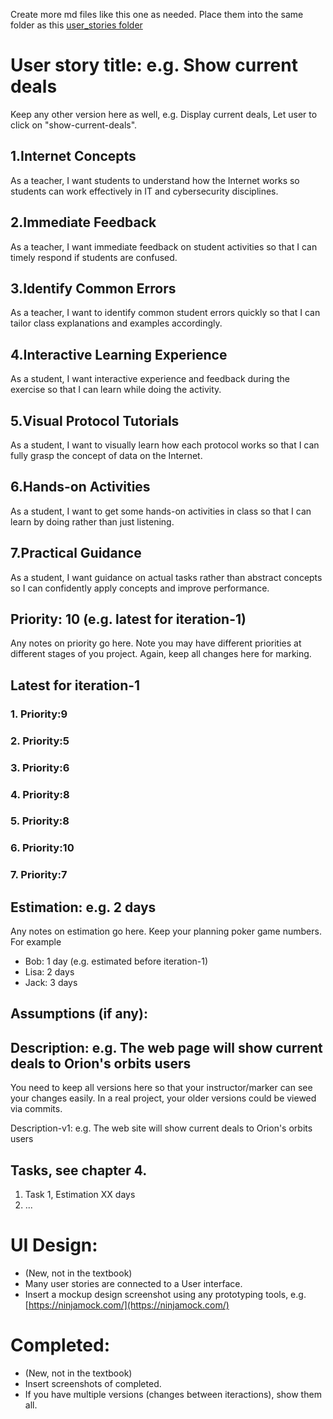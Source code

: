 Create more md files like this one as needed. Place them into the same folder 
as this [user_stories folder](./)

# User story title: e.g. Show current deals

Keep any other version here as well, e.g. Display current deals, Let user to click on "show-current-deals".

## 1.Internet Concepts
As a teacher, I want students to understand how the Internet works so students can work effectively in IT and cybersecurity disciplines.
## 2.Immediate Feedback
As a teacher, I want immediate feedback on student activities so that I can timely respond if students are confused.
## 3.Identify Common Errors
As a teacher, I want to identify common student errors quickly so that I can tailor class explanations and examples accordingly.
## 4.Interactive Learning Experience
As a student, I want interactive experience and feedback during the exercise so that I can learn while doing the activity.
## 5.Visual Protocol Tutorials
As a student, I want to visually learn how each protocol works so that I can fully grasp the concept of data on the Internet.
## 6.Hands-on Activities
As a student, I want to get some hands-on activities in class so that I can learn by doing rather than just listening.
## 7.Practical Guidance
As a student, I want guidance on actual tasks rather than abstract concepts so I can confidently apply concepts and improve performance.

## Priority: 10 (e.g. latest for iteration-1)
Any notes on priority go here. 
Note you may have different priorities at different stages of you project.
Again, keep all changes here for marking.

## Latest for iteration-1
### 1. Priority:9
### 2. Priority:5
### 3. Priority:6
### 4. Priority:8
### 5. Priority:8
### 6. Priority:10
### 7. Priority:7

## Estimation: e.g. 2 days
Any notes on estimation go here. Keep your planning poker game numbers. For example
* Bob: 1 day (e.g. estimated before iteration-1)
* Lisa: 2 days
* Jack: 3 days

## Assumptions (if any):

## Description: e.g. The web page will show current deals to Orion's orbits users
You need to keep all versions here so that your instructor/marker can see your changes easily. 
In a real project, your older versions could be viewed via commits.

Description-v1: e.g. The web site will show current deals to Orion's orbits users

## Tasks, see chapter 4.

1. Task 1, Estimation XX days
2. ...


# UI Design:
* (New, not in the textbook) 
* Many user stories are connected to a User interface.
* Insert a mockup design screenshot using any prototyping tools, e.g. [https://ninjamock.com/](https://ninjamock.com/)

# Completed:
* (New, not in the textbook) 
* Insert screenshots of completed. 
* If you have multiple versions (changes between iteractions), show them all.

